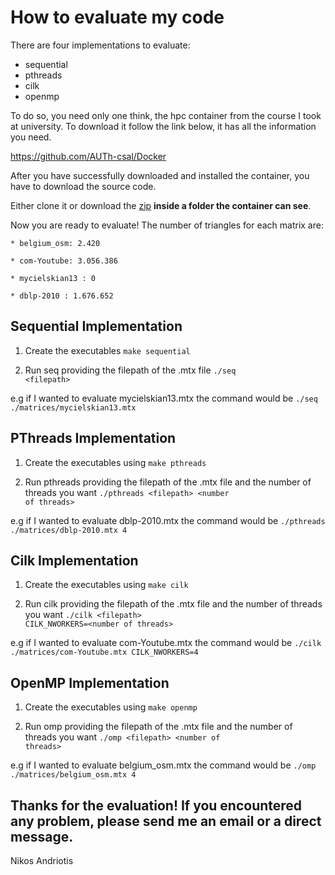 # How to evaluate my code

There are four implementations to evaluate:

* sequential
* pthreads
* cilk
* openmp

To do so, you need only one think, the hpc container from the course I took at university. To download it follow the link below, it has all the information you need.

https://github.com/AUTh-csal/Docker

After you have successfully downloaded and installed the container, you have to download the source code.

Either clone it or download the [zip](https://github.com/andriotis/pds-assignment-1/archive/refs/heads/main.zip) <strong>inside a folder the container can see</strong>.

Now you are ready to evaluate! The number of triangles for each matrix are:
```
* belgium_osm: 2.420

* com-Youtube: 3.056.386

* mycielskian13 : 0
  
* dblp-2010 : 1.676.652
```
## Sequential Implementation

1. Create the executables <code>make sequential</code>

2. Run seq providing the filepath of the .mtx file <code>./seq \<filepath\></code>

e.g if I wanted to evaluate mycielskian13.mtx the command would be <code>./seq ./matrices/mycielskian13.mtx</code>

## PThreads Implementation

1. Create the executables using <code>make pthreads</code>

2. Run pthreads providing the filepath of the .mtx file and the number of threads you want <code>./pthreads \<filepath\> \<number of threads\></code>

e.g if I wanted to evaluate dblp-2010.mtx the command would be <code>./pthreads ./matrices/dblp-2010.mtx 4</code>

## Cilk Implementation

1. Create the executables using <code>make cilk</code>

2. Run cilk providing the filepath of the .mtx file and the number of threads you want <code>./cilk \<filepath\> CILK_NWORKERS=\<number of threads\></code>

e.g if I wanted to evaluate com-Youtube.mtx the command would be <code>./cilk ./matrices/com-Youtube.mtx CILK_NWORKERS=4</code>

## OpenMP Implementation

1. Create the executables using <code>make openmp</code>

2. Run omp providing the filepath of the .mtx file and the number of threads you want <code>./omp \<filepath\> \<number of threads\></code>

e.g if I wanted to evaluate belgium_osm.mtx the command would be <code>./omp ./matrices/belgium_osm.mtx 4</code>

## Thanks for the evaluation! If you encountered any problem, please send me an email or a direct message.

Nikos Andriotis
